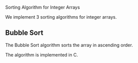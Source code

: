  Sorting Algorithm for Integer Arrays

We implement 3 sorting algorithms for integer arrays.

## Bubble Sort

The Bubble Sort algorithm sorts the array in ascending order.

The algorithm is implemented in C.
